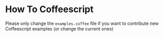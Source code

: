 How To Coffeescript
==========

Please only change the `examples.coffee` file if you want to contribute new Coffeescript examples (or change the current ones)
